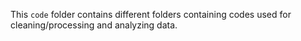 This `code` folder contains different folders containing codes used for cleaning/processing and analyzing data.